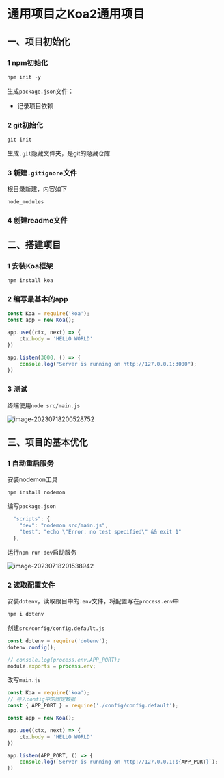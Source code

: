 # 通用项目之Koa2通用项目

## 一、项目初始化

### 1 npm初始化

```javascript
npm init -y	
```

生成`package.json`文件：

- 记录项目依赖

### 2 git初始化

```git
git init
```

生成`.git`隐藏文件夹，是git的隐藏仓库

### 3 新建`.gitignore`文件

根目录新建，内容如下

```
node_modules
```

### 4 创建readme文件



## 二、搭建项目

### 1 安装Koa框架

```
npm install koa
```

### 2 编写最基本的app

```javascript
const Koa = require('koa');
const app = new Koa();

app.use((ctx, next) => {
    ctx.body = 'HELLO WORLD'
})

app.listen(3000, () => {
    console.log("Server is running on http://127.0.0.1:3000");
})
```

### 3 测试

终端使用`node src/main.js`

![image-20230718200528752](F:/typora-image/image-20230718200528752.png)



## 三、项目的基本优化

### 1 自动重启服务

安装nodemon工具

```
npm install nodemon
```

编写`package.json`

```javascript
  "scripts": {
    "dev": "nodemon src/main.js",
    "test": "echo \"Error: no test specified\" && exit 1"
  },
```

运行`npm run dev`启动服务

![image-20230718201538942](F:/typora-image/image-20230718201538942.png)

### 2 读取配置文件

安装`dotenv`，读取跟目中的`.env`文件，将配置写在`process.env`中

```javascript
npm i dotenv
```

创建`src/config/config.default.js`

```javascript
const dotenv = require('dotenv');
dotenv.config();

// console.log(process.env.APP_PORT);
module.exports = process.env;
```

改写`main.js`

```javascript
const Koa = require('koa');
// 导入config中的固定数据
const { APP_PORT } = require('./config/config.default');

const app = new Koa();

app.use((ctx, next) => {
    ctx.body = 'HELLO WORLD'
})

app.listen(APP_PORT, () => {
    console.log(`Server is running on http://127.0.0.1:${APP_PORT}`);
})
```
